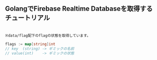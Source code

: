 ## GolangでFirebase Realtime Databaseを取得するチュートリアル

<br>`※data/flag配下のflagの状態を取得しています。`

```go
flags := map[string]int
// key  (string) -> ギミックの名前
// value(int)    -> ギミックの状態
```